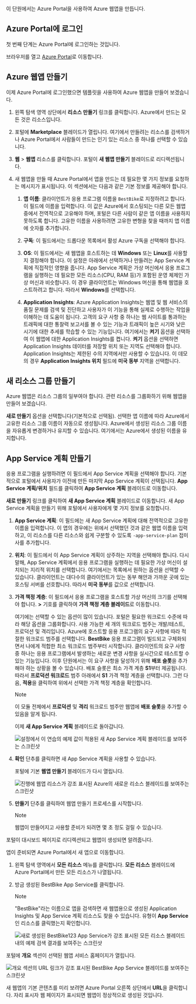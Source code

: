 이 단원에서는 Azure Portal을 사용하여 Azure 웹앱을 만듭니다.

## <a name="sign-in-to-the-azure-portal"></a>Azure Portal에 로그인

첫 번째 단계는 Azure Portal에 로그인하는 것입니다.

브라우저를 열고 [Azure Portal](https://portal.azure.com/?azure-portal=true)로 이동합니다.

## <a name="create-an-azure-web-app"></a>Azure 웹앱 만들기

이제 Azure Portal에 로그인했으면 템플릿을 사용하여 Azure 웹앱을 만들어 보겠습니다.

1. 왼쪽 탐색 영역 상단에서 **리소스 만들기** 링크를 클릭합니다. Azure에서 만드는 모든 것은 리소스입니다.

1. 포털에 **Marketplace** 블레이드가 열립니다. 여기에서 만들려는 리소스를 검색하거나 Azure Portal에서 사람들이 만드는 인기 있는 리소스 중 하나를 선택할 수 있습니다.

1. **웹** > **웹앱** 리소스를 클릭합니다. 포털이 **새 웹앱 만들기** 블레이드로 리디렉션됩니다.

1. 새 웹앱을 만들 때 Azure Portal에서 앱을 만드는 데 필요한 몇 가지 정보를 요청하는 메시지가 표시됩니다. 이 섹션에서는 다음과 같은 기본 정보를 제공해야 합니다.

    1. **앱 이름**: 클라이언트가 응용 프로그램 이름을 `BestBike`로 지정하려고 합니다. 이 필드에 이름을 입력합니다. 이 값은 Azure에서 호스팅되는 다른 모든 웹앱 중에서 전역적으로 고유해야 하며, 포털은 다른 사람이 같은 앱 이름을 사용하지 못하도록 합니다. 고유한 이름을 사용하려면 고유한 변형을 찾을 때까지 앱 이름에 숫자를 추가합니다.

    2. **구독**: 이 필드에서는 드롭다운 목록에서 활성 Azure 구독을 선택해야 합니다.

    3. **OS**: 이 필드에서는 새 웹앱을 호스트하는 데 **Windows** 또는 **Linux**를 사용할지 결정해야 합니다. 이 설정은 아래에서 선택하거나 만들려는 App Service 계획에 직접적인 영향을 줍니다. App Service 계획은 가상 머신에서 응용 프로그램을 실행하는 데 필요한 모든 리소스(CPU, RAM 등)가 포함된 운영 체제인 가상 머신과 비슷합니다. 이 경우 클라이언트는 Windows 머신을 통해 웹앱을 호스트하려고 합니다. 따라서 **Windows**를 선택합니다.

    4. **Application Insights**: Azure Application Insights는 웹앱 및 웹 서비스의 품질 문제를 검색 및 진단하고 사용자가 이 기능을 통해 실제로 수행하는 작업을 이해하는 데 도움이 됩니다. 고객의 요구 사항 중 하나는 웹 사이트를 통과하는 트래픽에 대한 통찰력 보고서를 볼 수 있는 기능과 트래픽이 높은 시기와 낮은 시기에 대한 추세를 학습할 수 있는 기능입니다. 여기에서는 **켜기** 옵션을 선택하여 이 웹앱에 대한 Application Insights를 켭니다. **켜기** 옵션을 선택하면 Application Insights 데이터를 저장할 위치 또는 지역도 선택해야 합니다. Application Insights는 제한된 수의 지역에서만 사용할 수 있습니다. 이 데모의 경우 **Application Insights 위치** 필드에 **미국 동부** 지역을 선택합니다.

## <a name="create-a-new-resource-group"></a>새 리소스 그룹 만들기

Azure 웹앱은 리소스 그룹의 일부여야 합니다. 관련 리소스를 그룹화하기 위해 웹앱을 만들어 보겠습니다.

**새로 만들기** 옵션을 선택합니다(기본적으로 선택됨). 선택한 앱 이름에 따라 Azure에서 고유한 리소스 그룹 이름이 자동으로 생성됩니다. Azure에서 생성된 리소스 그룹 이름을 자유롭게 변경하거나 유지할 수 있습니다. 여기에서는 Azure에서 생성된 이름을 유지합니다.

## <a name="create-an-app-service-plan"></a>App Service 계획 만들기

응용 프로그램을 실행하려면 이 필드에서 App Service 계획을 선택해야 합니다. 기본적으로 포털에서 사용자가 이전에 만든 마지막 App Service 계획이 선택됩니다. **App Service 계획/위치** 필드를 클릭하여 **App Service 계획** 블레이드로 이동합니다.

**새로 만들기** 링크를 클릭하여 **새 App Service 계획** 블레이드로 이동합니다. 새 App Service 계획을 만들기 위해 포털에서 사용자에게 몇 가지 정보를 요청합니다.

1. **App Service 계획**: 이 필드에는 새 App Service 계획에 대해 전역적으로 고유한 이름을 입력합니다. 이 앱의 경우에는 위에서 선택했던 것과 같은 웹앱 이름을 입력하고, 이 리소스를 다른 리소스와 쉽게 구분할 수 있도록 `-app-service-plan` 접미사를 추가합니다.

2. **위치**: 이 필드에서 이 App Service 계획이 상주하는 지역을 선택해야 합니다. 다시 말해, App Service 계획에서 응용 프로그램을 실행하는 데 필요한 가상 머신이 설치되는 지리적 위치를 선택합니다. 여기에서는 목록에서 원하는 옵션을 선택할 수 있습니다. 클라이언트는 대다수의 클라이언트가 있는 동부 해안과 가까운 곳에 있는 호스팅 서버를 선호합니다. 따라서 **미국 동부**를 값으로 선택합니다.

3. **가격 책정 계층**: 이 필드에서 응용 프로그램을 호스트할 가상 머신의 크기를 선택해야 합니다. **>** 기호를 클릭하여 **가격 책정 계층 블레이드**로 이동합니다.

    여기에는 선택할 수 있는 옵션이 많이 있습니다. 포털은 필요한 워크로드 수준에 따라 해당 옵션을 그룹화합니다. 사용 가능한 세 개의 워크로드 범주는 개발/테스트, 프로덕션 및 격리입니다. Azure에 호스트할 응용 프로그램의 요구 사항에 따라 적절한 워크로드 범주를 선택합니다. **BestBike** 응용 프로그램이 빌드되고 구체화되면서 나에게 적합한 최소 워크로드 범주부터 시작합니다. 클라이언트의 요구 사항 중 하나는 응용 프로그램에서 발생하는 새로운 변경 사항을 실시간으로 테스트할 수 있는 기능입니다. 이후 단원에서는 이 요구 사항을 달성하기 위해 **배포 슬롯**을 추가해야 하는 상황을 볼 수 있습니다. 배포 슬롯은 최소 가격 계층 **S1**부터 제공됩니다. 따라서 **프로덕션 워크로드** 범주 아래에서 **S1** 가격 책정 계층을 선택합니다. 그런 다음, **적용**을 클릭하여 위에서 선택한 가격 책정 계층을 확인합니다.

    > [!NOTE]
    > 이 모듈 전체에서 **프로덕션** 및 **격리** 워크로드 범주만 웹앱에 **배포 슬롯**을 추가할 수 있음을 알게 됩니다.

    이제 **새 App Service 계획** 블레이드로 돌아갑니다.

    ![설정에서 이 연습의 예제 값이 적용된 새 App Service 계획 블레이드를 보여주는 스크린샷](../media/3-new-app-service-plan.PNG)

4. **확인** 단추를 클릭하면 새 App Service 계획을 사용할 수 있습니다.

    포털에 기본 **웹앱 만들기** 블레이드가 다시 열립니다.

    ![진행에 웹앱 리소스가 강조 표시된 Azure의 새로운 리소스 블레이드를 보여주는 스크린샷](../media/3-new-web-app.png)

5. **만들기** 단추를 클릭하여 웹앱 만들기 프로세스를 시작합니다.

    > [!NOTE]
    > 웹앱이 만들어지고 사용할 준비가 되려면 몇 초 정도 걸릴 수 있습니다.

포털이 대시보드 페이지로 리디렉션되고 웹앱이 생성되면 알려줍니다.

앱이 준비되면 Azure Portal에서 새 앱으로 이동합니다.

1. 왼쪽 탐색 영역에서 **모든 리소스** 메뉴를 클릭합니다. **모든 리소스** 블레이드에 Azure Portal에서 만든 모든 리소스가 나열됩니다.

2. 방금 생성된 BestBike App Service를 클릭합니다.

    > [!NOTE]
    > "BestBike"라는 이름으로 앱을 검색하면 새 웹앱용으로 생성된 Application Insights 및 App Service 계획 리소스도 찾을 수 있습니다. 유형이 **App Service**인 리소스를 클릭했는지 확인합니다.

    ![새로 생성된 BestBike123 App Service가 강조 표시된 모든 리소스 블레이드 내의 예제 검색 결과를 보여주는 스크린샷](../media/3-web-app.PNG)

포털에 **개요** 섹션이 선택된 웹앱 서비스 홈페이지가 열립니다.

![개요 섹션의 URL 링크가 강조 표시된 BestBike App Service 블레이드를 보여주는 스크린샷](../media/3-web-app-home.PNG)

새 웹앱의 기본 콘텐츠를 미리 보려면 Azure Portal 오른쪽 상단에서 **URL**을 클릭합니다. 자리 표시자 웹 페이지가 표시되면 웹앱이 정상적으로 생성된 것입니다.
